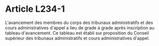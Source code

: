 # Article L234-1

L'avancement des membres du corps des tribunaux administratifs et des cours administratives d'appel a lieu de grade à grade après inscription au tableau d'avancement. Ce tableau est établi sur proposition du Conseil supérieur des tribunaux administratifs et cours administratives d'appel.
